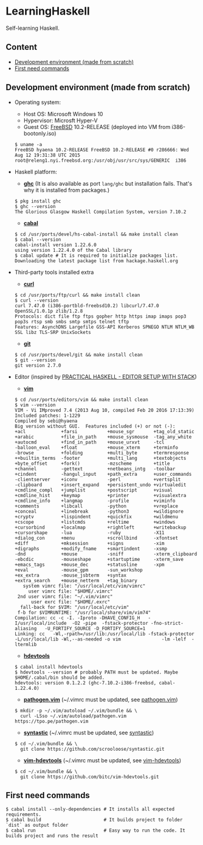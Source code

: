 # LearningHaskell
Self-learning Haskell.

## Content
* [Development environment (made from scratch)](#env)
* [First need commands](#basic)

## <a name=env />Development environment (made from scratch)

* Operating system:
  - Host OS: Microsoft Windows 10
  - Hypervisor: Microsft Hyper-V
  - Guest OS: [FreeBSD] 10.2-RELEASE (deployed into VM from i386-bootonly.iso)
  ```shell
  $ uname -a
  FreeBSD hyaena 10.2-RELEASE FreeBSD 10.2-RELEASE #0 r286666: Wed Aug 12 19:31:38 UTC 2015     root@releng1.nyi.freebsd.org:/usr/obj/usr/src/sys/GENERIC  i386
  ```
* Haskell platform:
  - **[ghc]** (It is also available as port `lang/ghc` but installation fails. That's why it is installed from packages.)
  ```shell
  $ pkg install ghc
  $ ghc --version
  The Glorious Glasgow Haskell Compilation System, version 7.10.2
  ```
  - **[cabal]** 
  ```shell
  $ cd /usr/ports/devel/hs-cabal-install && make install clean
  $ cabal --version
  cabal-install version 1.22.6.0
  using version 1.22.4.0 of the Cabal library 
  $ cabal update # It is required to initialize packages list.
  Downloading the latest package list from hackage.haskell.org
  ```
* Third-party tools installed extra
  - **[curl]**
  ```shell
  $ cd /usr/ports/ftp/curl && make install clean
  $ curl --version
  curl 7.47.0 (i386-portbld-freebsd10.2) libcurl/7.47.0 OpenSSL/1.0.1p zlib/1.2.8
  Protocols: dict file ftp ftps gopher http https imap imaps pop3 pop3s rtsp smb smbs smtp smtps telnet tftp 
  Features: AsynchDNS Largefile GSS-API Kerberos SPNEGO NTLM NTLM_WB SSL libz TLS-SRP UnixSockets 
  ```
  - **[git]**
  ```shell
  $ cd /usr/ports/devel/git && make install clean
  $ git --version
  git version 2.7.0
  ```
* Editor (inspired by [PRACTICAL HASKELL - EDITOR SETUP WITH STACK](http://seanhess.github.io/2015/08/05/practical-haskell-editors.html))
  - **[vim]**
  ```shell
  $ cd /usr/ports/editors/vim && make install clean
  $ vim --version
  VIM - Vi IMproved 7.4 (2013 Aug 10, compiled Feb 20 2016 17:13:39)
  Included patches: 1-1229
  Compiled by sebi@hyaena
  Big version without GUI.  Features included (+) or not (-):
  +acl             +farsi           +mouse_sgr       +tag_old_static
  +arabic          +file_in_path    +mouse_sysmouse  -tag_any_white
  +autocmd         +find_in_path    +mouse_urxvt     -tcl
  -balloon_eval    +float           +mouse_xterm     +terminfo
  -browse          +folding         +multi_byte      +termresponse
  ++builtin_terms  -footer          +multi_lang      +textobjects
  +byte_offset     +fork()          -mzscheme        +title
  +channel         -gettext         +netbeans_intg   -toolbar
  +cindent         -hangul_input    +path_extra      +user_commands
  -clientserver    +iconv           -perl            +vertsplit
  -clipboard       +insert_expand   +persistent_undo +virtualedit
  +cmdline_compl   +jumplist        +postscript      +visual
  +cmdline_hist    +keymap          +printer         +visualextra
  +cmdline_info    +langmap         -profile         +viminfo
  +comments        +libcall         -python          +vreplace
  +conceal         +linebreak       -python3         +wildignore
  +cryptv          +lispindent      +quickfix        +wildmenu
  +cscope          +listcmds        +reltime         +windows
  +cursorbind      +localmap        +rightleft       +writebackup
  +cursorshape     -lua             -ruby            -X11
  +dialog_con      +menu            +scrollbind      -xfontset
  +diff            +mksession       +signs           -xim
  +digraphs        +modify_fname    +smartindent     -xsmp
  -dnd             +mouse           -sniff           -xterm_clipboard
  -ebcdic          -mouseshape      +startuptime     -xterm_save
  +emacs_tags      +mouse_dec       +statusline      -xpm
  +eval            -mouse_gpm       -sun_workshop    
  +ex_extra        -mouse_jsbterm   +syntax          
  +extra_search    +mouse_netterm   +tag_binary      
     system vimrc file: "/usr/local/etc/vim/vimrc"
       user vimrc file: "$HOME/.vimrc"
   2nd user vimrc file: "~/.vim/vimrc"
        user exrc file: "$HOME/.exrc"
    fall-back for $VIM: "/usr/local/etc/vim"
   f-b for $VIMRUNTIME: "/usr/local/share/vim/vim74"
  Compilation: cc -c -I. -Iproto -DHAVE_CONFIG_H   -I/usr/local/include  -O2 -pipe  -fstack-protector -fno-strict-aliasing   -U_FORTIFY_SOURCE -D_FORTIFY_SOURCE=1      
  Linking: cc   -Wl,-rpath=/usr/lib:/usr/local/lib -fstack-protector -L/usr/local/lib -Wl,--as-needed -o vim               -lm -lelf  -ltermlib                     
  ```
    - **[hdevtools]**

    ```shell
    $ cabal install hdevtools
    $ hdevtools --version # probably PATH must be updated. Maybe $HOME/.cabal/bin should be added.
    hdevtools: version 0.1.2.2 (ghc-7.10.2-i386-freebsd, cabal-1.22.4.0)
    ```
    - **[pathogen.vim]** (~/.vimrc must be updated, see [pathogen.vim])

    ```shell
    $ mkdir -p ~/.vim/autoload ~/.vim/bundle && \
      curl -LSso ~/.vim/autoload/pathogen.vim https://tpo.pe/pathogen.vim
    ```
    - **[syntastic]** (~/.vimrc must be updated, see [syntastic])

    ```shell
    $ cd ~/.vim/bundle && \
      git clone https://github.com/scrooloose/syntastic.git
    ```
    - **[vim-hdevtools]** (~/.vimrc must be updated, see [vim-hdevtools])

    ```shell
    $ cd ~/.vim/bundle && \
      git clone https://github.com/bitc/vim-hdevtools.git
    ```

## <a name=basic />First need commands
```shell
$ cabal install --only-dependencies # It installs all expected requirements.
$ cabal build                       # It builds project to folder `dist` as output folder
$ cabal run                         # Easy way to run the code. It builds project and runs the result
```

[cabal]: http://www.haskell.org/cabal/
[curl]: http://curl.haxx.se/
[FreeBSD]: http://www.freebsd.org/
[ghc]: http://www.haskell.org/ghc/
[git]: http://git-scm.com/
[hdevtools]: http://github.com/schell/hdevtools/
[pathogen.vim]: http://github.com/tpope/vim-pathogen/
[syntastic]: http://github.com/scrooloose/syntastic/
[vim]: http://www.vim.org/
[vim-hdevtools]: http://github.com/bitc/vim-hdevtools/
